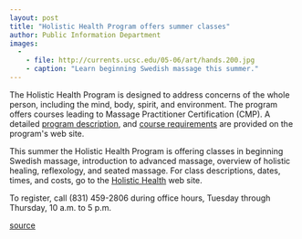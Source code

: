```yaml
---
layout: post
title: "Holistic Health Program offers summer classes"
author: Public Information Department
images:
  -
    - file: http://currents.ucsc.edu/05-06/art/hands.200.jpg
    - caption: "Learn beginning Swedish massage this summer."
---
```


The Holistic Health Program is designed to address concerns of the whole person, including the mind, body, spirit, and environment. The program offers courses leading to Massage Practitioner Certification (CMP). A detailed [program description][1], and [course requirements][2] are provided on the program's web site.

This summer the Holistic Health Program is offering classes in beginning Swedish massage, introduction to advanced massage, overview of holistic healing, reflexology, and seated massage. For class descriptions, dates, times, and costs, go to the [Holistic Health][3] web site.

To register, call (831) 459-2806 during office hours, Tuesday through Thursday, 10 a.m. to 5 p.m.

[1]: http://ucscrecreation.com/?link_id=22
[2]: http://ucscrecreation.com/?link_id=22#requirements
[3]: http://ucscrecreation.com/catalog/?category=30

[source](http://www1.ucsc.edu/currents/05-06/06-19/brief-health.asp "Permalink to brief-health")
